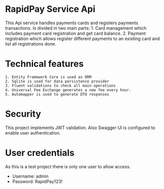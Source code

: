# RapidPay Service Api

This Api service handles payments cards and registers payments transactions.
Is divided in two main parts:
    1. Card management which includes payment card registration and get card balance.
    2. Payment registration which allows register different payments to an existing card and list all registrations done.

# Technical features

    1. Entity Framework Core is used as ORM
    2. Sqlite is used for data persistence provider
    3. Fluent validations to check all main operations
    4. Universal Fee Exchange generates a new fee every hour.
    5. Automapper is used to generate DTO responses

# Security

This project implements JWT validation. Also Swagger UI is configured to enable user authentication.

# User credentials

As this is a test project there is only one user to allow access.

* Username: admin
* Password: RapidPay123!